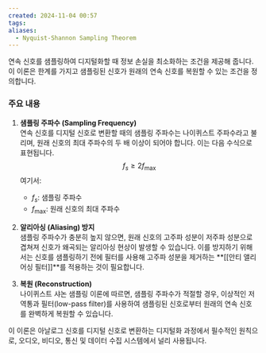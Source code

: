 ```yaml
---
created: 2024-11-04 00:57
tags: 
aliases:
  - Nyquist-Shannon Sampling Theorem
---
```

연속 신호를 샘플링하여 디지털화할 때 정보 손실을 최소화하는 조건을 제공해 줍니다. 
이 이론은 한계를 가지고 샘플링된 신호가 원래의 연속 신호를 복원할 수 있는 조건을 정의합니다.

### 주요 내용
1. **샘플링 주파수 (Sampling Frequency)**  
   연속 신호를 디지털 신호로 변환할 때의 샘플링 주파수는 나이퀴스트 주파수라고 불리며, 원래 신호의 최대 주파수의 두 배 이상이 되어야 합니다. 이는 다음 수식으로 표현됩니다.
   $$f_s \geq 2f_{\text{max}}$$
   여기서:
   - $f_s$: 샘플링 주파수
   - $f_{\text{max}}$: 원래 신호의 최대 주파수

2. **알리아싱 (Aliasing) 방지**  
   샘플링 주파수가 충분히 높지 않으면, 원래 신호의 고주파 성분이 저주파 성분으로 겹쳐져 신호가 왜곡되는 알리아싱 현상이 발생할 수 있습니다. 이를 방지하기 위해서는 신호를 샘플링하기 전에 필터를 사용해 고주파 성분을 제거하는 **[[안티 앨리어싱 필터]]**를 적용하는 것이 필요합니다.

3. **복원 (Reconstruction)**  
   나이퀴스트 샤논 샘플링 이론에 따르면, 샘플링 주파수가 적절할 경우, 이상적인 저역통과 필터(low-pass filter)를 사용하여 샘플링된 신호로부터 원래의 연속 신호를 완벽하게 복원할 수 있습니다.

이 이론은 아날로그 신호를 디지털 신호로 변환하는 디지털화 과정에서 필수적인 원칙으로, 오디오, 비디오, 통신 및 데이터 수집 시스템에서 널리 사용됩니다.
